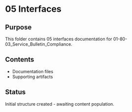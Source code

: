 # 05 Interfaces

## Purpose
This folder contains 05 interfaces documentation for 01-80-03_Service_Bulletin_Compliance.

## Contents
- Documentation files
- Supporting artifacts

## Status
Initial structure created - awaiting content population.
